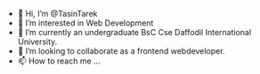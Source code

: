 - 👋 Hi, I’m @TasinTarek
- 👀 I’m interested in Web Development
- 🌱 I’m currently an undergraduate BsC Cse
     Daffodil International University.
- 💞️ I’m looking to collaborate as a frontend
      webdeveloper.
- 📫 How to reach me ...

<!---
TasinTarek/TasinTarek is a ✨ special ✨ repository because its `README.md` (this file) appears on your GitHub profile.
You can click the Preview link to take a look at your changes.
--->
